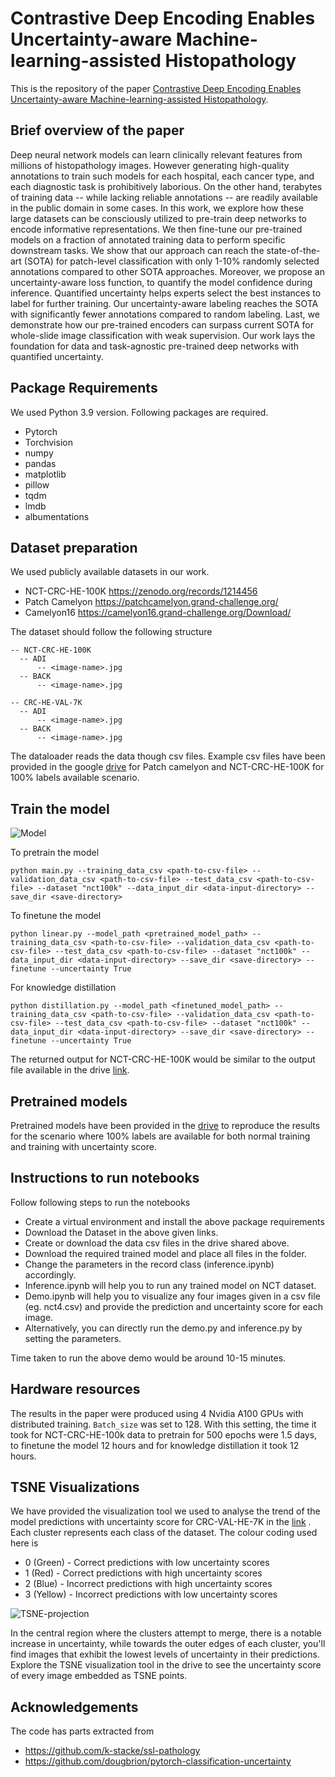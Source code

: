 # Contrastive Deep Encoding Enables Uncertainty-aware Machine-learning-assisted Histopathology

This is the repository of the paper [Contrastive Deep Encoding Enables Uncertainty-aware Machine-learning-assisted Histopathology](https://arxiv.org/abs/2309.07113).


## Brief overview of the paper

Deep neural network models can learn clinically relevant features from millions of histopathology images. However generating high-quality annotations to train such models for each hospital, each cancer type, and each diagnostic task is prohibitively laborious. On the other hand, terabytes of training data -- while lacking reliable annotations -- are readily available in the public domain in some cases. In this work, we explore how these large datasets can be consciously utilized to pre-train deep networks to encode informative representations. We then fine-tune our pre-trained models on a fraction of annotated training data to perform specific downstream tasks. We show that our approach can reach the state-of-the-art (SOTA) for patch-level classification with only 1-10% randomly selected annotations compared to other SOTA approaches. Moreover, we propose an uncertainty-aware loss function, to quantify the model confidence during inference. Quantified uncertainty helps experts select the best instances to label for further training. Our uncertainty-aware labeling reaches the SOTA with significantly fewer annotations compared to random labeling. Last, we demonstrate how our pre-trained encoders can surpass current SOTA for whole-slide image classification with weak supervision. Our work lays the foundation for data and task-agnostic pre-trained deep networks with quantified uncertainty.

## Package Requirements
We used Python 3.9 version.
Following packages are required.

* Pytorch				
*	Torchvision			
*	numpy
*	pandas
*	matplotlib
*	pillow
*	tqdm
*	lmdb
*	albumentations

## Dataset preparation

We used publicly available datasets in our work.

* NCT-CRC-HE-100K https://zenodo.org/records/1214456
* Patch Camelyon https://patchcamelyon.grand-challenge.org/
* Camelyon16 https://camelyon16.grand-challenge.org/Download/

The dataset should follow the following structure

```
-- NCT-CRC-HE-100K
  -- ADI
      -- <image-name>.jpg
  -- BACK
      -- <image-name>.jpg

-- CRC-HE-VAL-7K
  -- ADI
      -- <image-name>.jpg
  -- BACK
      -- <image-name>.jpg
```
The dataloader reads the data though csv files. Example csv files have been provided in the google [drive](https://drive.google.com/drive/folders/1VepRvPOZ_B6CnH9kWzB0CBV60pB7BhiL?usp=share_link) for Patch camelyon and NCT-CRC-HE-100K for 100% labels available scenario.

## Train the model

![Model](https://github.com/Nirhoshan/AI-for-histopathology/assets/61936882/434ddf25-28a7-4f3a-a89a-8a4133fc3095)



To pretrain the model 

```
python main.py --training_data_csv <path-to-csv-file> --validation_data_csv <path-to-csv-file> --test_data_csv <path-to-csv-file> --dataset "nct100k" --data_input_dir <data-input-directory> --save_dir <save-directory>
```

To finetune the model 

```
python linear.py --model_path <pretrained_model_path> --training_data_csv <path-to-csv-file> --validation_data_csv <path-to-csv-file> --test_data_csv <path-to-csv-file> --dataset "nct100k" --data_input_dir <data-input-directory> --save_dir <save-directory> --finetune --uncertainty True
```


For knowledge distillation

```
python distillation.py --model_path <finetuned_model_path> --training_data_csv <path-to-csv-file> --validation_data_csv <path-to-csv-file> --test_data_csv <path-to-csv-file> --dataset "nct100k" --data_input_dir <data-input-directory> --save_dir <save-directory> --finetune --uncertainty True
```

The returned output for NCT-CRC-HE-100K would be similar to the output file available in the drive [link](https://drive.google.com/drive/folders/17uqMTyLAC6oJ26p6lEjV38DAsfTEJZ86?usp=share_link).

## Pretrained models

Pretrained models have been provided in the [drive](https://drive.google.com/drive/folders/1CiTqpTuWb-GY5sayhEAIFIX_8F75Wh89?usp=share_link) to reproduce the results for the scenario where 100% labels are available for both normal training and training with uncertainty score. 

## Instructions to run notebooks

Follow following steps to run the notebooks

* Create a virtual environment and install the above package requirements
* Download the Dataset in the above given links.
* Create or download the data csv files in the drive shared above.
* Download the required trained model and place all files in the folder.
* Change the parameters in the record class (inference.ipynb) accordingly.
* Inference.ipynb will help you to run any trained model on NCT dataset.
* Demo.ipynb will help you to visualize any four images given in a csv file (eg. nct4.csv) and provide the prediction and uncertainty score for each image.
* Alternatively, you can directly run the demo.py and inference.py by setting the parameters.

Time taken to run  the above demo would be around 10-15 minutes.

## Hardware resources

The results in the paper were produced using 4 Nvidia A100 GPUs with distributed training. `Batch_size` was set to 128. With this setting, the time it took for NCT-CRC-HE-100k data to pretrain for 500 epochs were 1.5 days, to finetune the model 12 hours and for knowledge distillation it took 12 hours.

## TSNE Visualizations

We have provided the visualization tool we used to analyse the trend of the model predictions with uncertainty score for CRC-VAL-HE-7K in the [link](https://www.wadduwagelab.com/tsne) . Each cluster represents each class of the dataset. The colour coding used here is 

* 0 (Green)  - Correct predictions with low uncertainty scores
* 1 (Red)    - Correct predictions with high uncertainty scores
* 2 (Blue)   - Incorrect predictions with high uncertainty scores
* 3 (Yellow) - Incorrect predictions with low uncertainty scores

![TSNE-projection](https://github.com/Nirhoshan/AI-for-histopathology/assets/61936882/c9896738-8802-42de-b9d2-23c72c4ab61a)

In the central region where the clusters attempt to merge, there is a notable increase in uncertainty, while towards the outer edges of each cluster, you'll find images that exhibit the lowest levels of uncertainty in their predictions. Explore the TSNE visualization tool in the drive to see the uncertainty score of every image embedded as TSNE points.

## Acknowledgements

The code has parts extracted from

* https://github.com/k-stacke/ssl-pathology
* https://github.com/dougbrion/pytorch-classification-uncertainty



